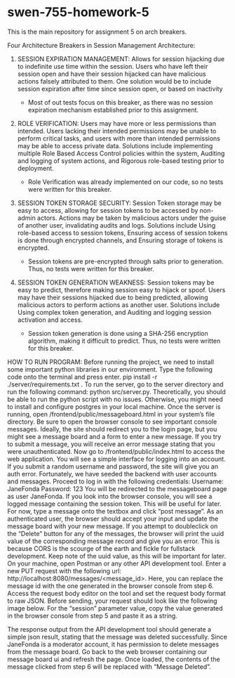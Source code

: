 # swen-755-homework-5
This is the main repository for assignment 5 on arch breakers.

Four Architecture Breakers in Session Management Architecture:
1. SESSION EXPIRATION MANAGEMENT: Allows for session hijacking due to indefinite use time within the session. Users who have left their session open and have their session hijacked can have malicious actions falsely attributed to them. One solution would be to include session expiration after time since session open, or based on inactivity
    - Most of out tests focus on this breaker, as there was no session expiration mechanism established prior to this assignment.

2. ROLE VERIFICATION: Users may have more or less permissions than intended. Users lacking their intended permissions may be unable to perform critical tasks, and users with more than intended permissions may be able to access private data. Solutions include implementing multiple Role Based Access Control policies within the system, Auditing and logging of system actions, and Rigorous role-based testing prior to deployment.
    - Role Verification was already implemented on our code, so no tests were written for this breaker.

3. SESSION TOKEN STORAGE SECURITY: Session Token storage may be easy to access, allowing for session tokens to be accessed by non-admin actors. Actions may be taken by malicious actors under the guise of another user, invalidating audits and logs. Solutions include Using role-based access to session tokens, Ensuring access of session tokens is done through encrypted channels, and Ensuring storage of tokens is encrypted.
    - Session tokens are pre-encrypted through salts prior to generation. Thus, no tests were written for this breaker.

4. SESSION TOKEN GENERATION WEAKNESS: Session tokens may be easy to predict, therefore making session easy to hijack or spoof. Users may have their sessions hijacked due to being predicted, allowing malicious actors to perform actions as another user. Solutions include Using complex token generation, and Auditing and logging session activation and access.
    - Session token generation is done using a SHA-256 encryption algorithm, making it difficult to predict. Thus, no tests were written for this breaker.

HOW TO RUN PROGRAM:
Before running the project, we need to install some important python libraries in our environment. Type the following code onto the terminal and press enter. pip install -r ./server/requirements.txt .
To run the server, go to the server directory and run the following command: python src/server.py. Theoretically, you should be able to run the python script with no issues. Otherwise, you might need to install and configure postgres in your local machine. 
Once the server is running, open /frontend/public/messageboard.html in your system’s file directory. Be sure to open the browser console to see important console messages. Ideally, the site should redirect you to the login page, but you might see a message board and a form to enter a new message. If you try to submit a message, you will receive an error message stating that you were unauthenticated.
Now go to /frontend/public/index.html to access the web application. You will see a simple interface for logging into an account. If you submit a random username and password, the site will give you an auth error. Fortunately, we have seeded the backend with user accounts and messages. Proceed to log in with the following credentials:
Username: JaneFonda
Password: 123
You will be redirected to the messageboard page as user JaneFonda. If you look into the browser console, you will see a logged message containing the session token. This will be useful for later. For now, type a message onto the textbox and click “post message”. As an authenticated user, the browser should accept your input and update the message board with your new message.
If you attempt to doubleclick on the “Delete” button for any of the messages, the browser will print the uuid value of the corresponding message record and give you an error. This is because CORS is the scourge of the earth and fickle for fullstack development. Keep note of the uuid value, as this will be important for later.
On your machine, open Postman or any other API development tool. Enter a new PUT request with the following url: http://localhost:8080/messages/<message_id>. Here, you can replace the message id with the one generated in the browser console from step 6. Access the request body editor on the tool and set the request body format to raw JSON. Before sending, your request should look like the following image below. For the “session” parameter value, copy the value generated in the browser console from step 5 and paste it as a string.

The response output from the API development tool should generate a simple json result, stating that the message was deleted successfully. Since JaneFonda is a moderator account, it has permission to delete messages from the message board. Go back to the web browser containing our message board ui and refresh the page. Once loaded, the contents of the message clicked from step 6 will be replaced with “Message Deleted”.


